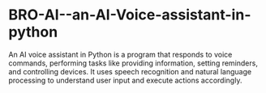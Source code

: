 # BRO-AI--an-AI-Voice-assistant-in-python
 An AI voice assistant in Python is a program that responds to voice commands, performing tasks like providing information, setting reminders, and controlling devices. It uses speech recognition and natural language processing to understand user input and execute actions accordingly.
